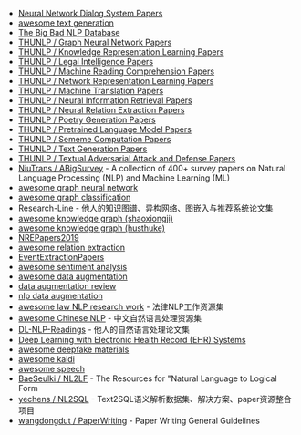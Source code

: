 - [Neural Network Dialog System Papers](https://github.com/snakeztc/NeuralDialogPapers)
- [awesome text generation](https://github.com/ChenChengKuan/awesome-text-generation)
- [The Big Bad NLP Database](https://datasets.quantumstat.com/)
- [THUNLP / Graph Neural Network Papers](https://github.com/thunlp/GNNPapers)
- [THUNLP / Knowledge Representation Learning Papers](https://github.com/thunlp/KRLPapers)
- [THUNLP / Legal Intelligence Papers](https://github.com/thunlp/LegalPapers)
- [THUNLP / Machine Reading Comprehension Papers](https://github.com/thunlp/RCPapers)
- [THUNLP / Network Representation Learning Papers](https://github.com/thunlp/NRLPapers)
- [THUNLP / Machine Translation Papers](https://github.com/THUNLP-MT/MT-Reading-List)
- [THUNLP / Neural Information Retrieval Papers](https://github.com/thunlp/NeuIRPapers)
- [THUNLP / Neural Relation Extraction Papers](https://github.com/thunlp/NREPapers)
- [THUNLP / Poetry Generation Papers](https://github.com/THUNLP-AIPoet/PaperList)
- [THUNLP / Pretrained Language Model Papers](https://github.com/thunlp/PLMpapers)
- [THUNLP / Sememe Computation Papers](https://github.com/thunlp/SCPapers)
- [THUNLP / Text Generation Papers](https://github.com/THUNLP-MT/TG-Reading-List)
- [THUNLP / Textual Adversarial Attack and Defense Papers](https://github.com/thunlp/TAADpapers)
- [NiuTrans / ABigSurvey](https://github.com/NiuTrans/ABigSurvey) - A collection of 400+ survey papers on Natural Language Processing (NLP) and Machine Learning (ML)
- [awesome graph neural network](https://github.com/nnzhan/Awesome-Graph-Neural-Networks)
- [awesome graph classification](https://github.com/benedekrozemberczki/awesome-graph-classification)
- [Research-Line](https://github.com/ConanCui/Research-Line) - 他人的知识图谱、异构网络、图嵌入与推荐系统论文集
- [awesome knowledge graph (shaoxiongji)](https://github.com/shaoxiongji/awesome-knowledge-graph)
- [awesome knowledge graph (husthuke)](https://github.com/husthuke/awesome-knowledge-graph)
- [NREPapers2019](https://github.com/WindChimeRan/NREPapers2019)
- [awesome relation extraction](https://github.com/roomylee/awesome-relation-extraction)
- [EventExtractionPapers](https://github.com/BaptisteBlouin/EventExtractionPapers)
- [awesome sentiment analysis](https://github.com/laugustyniak/awesome-sentiment-analysis#papers)
- [awesome data augmentation](https://github.com/CrazyVertigo/awesome-data-augmentation)
- [data augmentation review](https://github.com/AgaMiko/data-augmentation-review)
- [nlp data augmentation](https://github.com/quincyliang/nlp-data-augmentation)
- [awesome law NLP research work](https://github.com/bamtercelboo/Awesome-Law-NLP-Research-Work) - 法律NLP工作资源集
- [awesome Chinese NLP](https://github.com/crownpku/Awesome-Chinese-NLP) - 中文自然语言处理资源集
- [DL-NLP-Readings](https//github.com/IsaacChanghau/DL-NLP-Readings) - 他人的自然语言处理论文集
- [Deep Learning with Electronic Health Record (EHR) Systems](https://practicalai.me/blog/deep-learning-with-ehr-systems)
- [awesome deepfake materials](https://github.com/datamllab/awesome-deepfakes-materials)
- [awesome kaldi](https://github.com/YoavRamon/awesome-kaldi)
- [awesome speech](https://github.com/mxer/awesome-speech)
- [BaeSeulki / NL2LF](https://github.com/BaeSeulki/NL2LF) - The Resources for "Natural Language to Logical Form
- [yechens / NL2SQL](https://github.com/yechens/NL2SQL) - Text2SQL语义解析数据集、解决方案、paper资源整合项目
- [wangdongdut / PaperWriting](https://github.com/wangdongdut/PaperWriting) - Paper Writing General Guidelines
